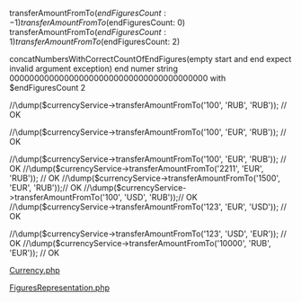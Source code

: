 transferAmountFromTo($endFiguresCount: -1)
transferAmountFromTo($endFiguresCount: 0)
transferAmountFromTo($endFiguresCount: 1)
transferAmountFromTo($endFiguresCount: 2)

concatNumbersWithCorrectCountOfEndFigures(empty start and end expect invalid argument exception)
end numer string 0000000000000000000000000000000000000000 with $endFiguresCount 2

//\dump($currencyService->transferAmountFromTo('100', 'RUB', 'RUB')); // OK

//\dump($currencyService->transferAmountFromTo('100', 'EUR', 'RUB')); // OK

//\dump($currencyService->transferAmountFromTo('100', 'EUR', 'RUB')); // OK
//\dump($currencyService->transferAmountFromTo('2211', 'EUR', 'RUB')); // OK
//\dump($currencyService->transferAmountFromTo('1500', 'EUR', 'RUB'));// OK
//\dump($currencyService->transferAmountFromTo('100', 'USD', 'RUB'));// OK
//\dump($currencyService->transferAmountFromTo('123', 'EUR', 'USD')); // OK

//\dump($currencyService->transferAmountFromTo('123', 'USD', 'EUR')); // OK
//\dump($currencyService->transferAmountFromTo('10000', 'RUB', 'EUR')); // OK


[Currency.php](..%2Fsrc%2FService%2FCurrency.php)

[FiguresRepresentation.php](..%2Fsrc%2FService%2FFiguresRepresentation.php)
